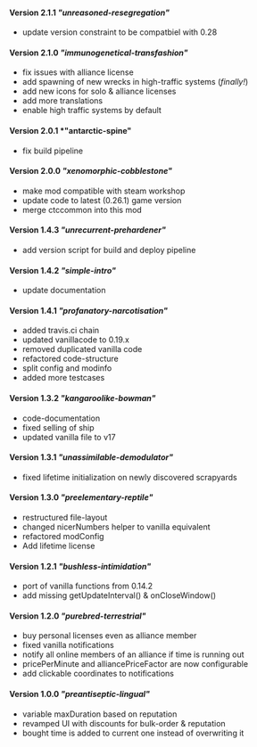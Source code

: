 #### Version 2.1.1 *"unreasoned-resegregation"*
* update version constraint to be compatbiel with 0.28

#### Version 2.1.0 *"immunogenetical-transfashion"*
* fix issues with alliance license
* add spawning of new wrecks in high-traffic systems (*finally!*)
* add new icons for solo & alliance licenses
* add more translations
* enable high traffic systems by default

#### Version 2.0.1 *"antarctic-spine"
* fix build pipeline

#### Version 2.0.0 *"xenomorphic-cobblestone"*
* make mod compatible with steam workshop
* update code to latest (0.26.1) game version
* merge ctccommon into this mod

#### Version 1.4.3 *"unrecurrent-prehardener"*
* add version script for build and deploy pipeline

#### Version 1.4.2 *"simple-intro"*
* update documentation

#### Version 1.4.1 *"profanatory-narcotisation"*
* added travis.ci chain
* updated vanillacode to 0.19.x
* removed duplicated vanilla code
* refactored code-structure
* split config and modinfo
* added more testcases

#### Version 1.3.2 *"kangaroolike-bowman"*
* code-documentation
* fixed selling of ship
* updated vanilla file to v17

#### Version 1.3.1 *"unassimilable-demodulator"*
* fixed lifetime initialization on newly discovered scrapyards

#### Version 1.3.0 *"preelementary-reptile"*
* restructured file-layout
* changed nicerNumbers helper to vanilla equivalent
* refactored modConfig
* Add lifetime license

#### Version 1.2.1 *"bushless-intimidation"*
* port of vanilla functions from 0.14.2
* add missing getUpdateInterval() & onCloseWindow()

#### Version 1.2.0 *"purebred-terrestrial"*
* buy personal licenses even as alliance member
* fixed vanilla notifications
* notify all online members of an alliance if time is running out
* pricePerMinute and alliancePriceFactor are now configurable
* add clickable coordinates to notifications

#### Version 1.0.0 *"preantiseptic-lingual"*
* variable maxDuration based on reputation
* revamped UI with discounts for bulk-order & reputation
* bought time is added to current one instead of overwriting it
